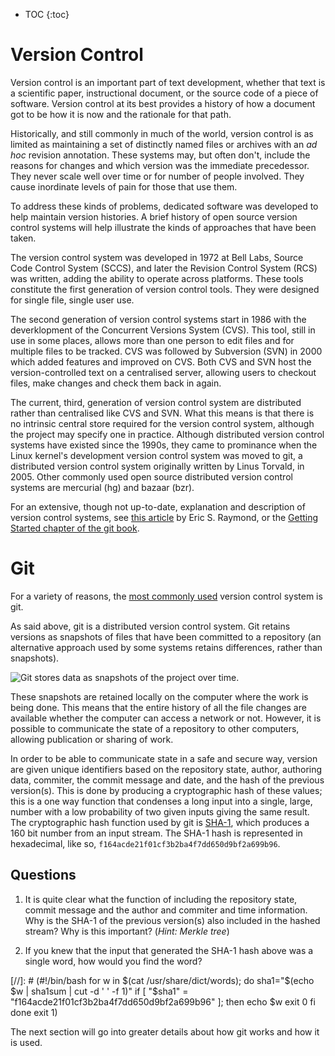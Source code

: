 * TOC
{:toc}

# Version Control

Version control is an important part of text development, whether that text is a scientific paper,
instructional document, or the source code of a piece of software.
Version control at its best provides a history of how a document got to be how it is now and the rationale for that path.

Historically, and still commonly in much of the world, version control is as limited as maintaining a set of distinctly named files or archives with an _ad hoc_ revision annotation.
These systems may, but often don't, include the reasons for changes and which version was the immediate precedessor.
They never scale well over time or for number of people involved.
They cause inordinate levels of pain for those that use them.

To address these kinds of problems, dedicated software was developed to help maintain version histories.
A brief history of open source version control systems will help illustrate the kinds of approaches that have been taken.

The version control system was developed in 1972 at Bell Labs, Source Code Control System (SCCS),
and later the Revision Control System (RCS) was written, adding the ability to operate across platforms.
These tools constitute the first generation of version control tools.
They were designed for single file, single user use.

The second generation of version control systems start in 1986 with the deverklopment of the Concurrent Versions System (CVS).
This tool, still in use in some places, allows more than one person to edit files and for multiple files to be tracked.
CVS was followed by Subversion (SVN) in 2000 which added features and improved on CVS.
Both CVS and SVN host the version-controlled text on a centralised server, allowing users to checkout files,
make changes and check them back in again.

The current, third, generation of version control system are distributed rather than centralised like CVS and SVN.
What this means is that there is no intrinsic central store required for the version control system,
although the project may specify one in practice.
Although distributed version control systems have existed since the 1990s,
they came to prominance when the Linux kernel's development version control system was moved to git,
a distributed version control system originally written by Linus Torvald, in 2005.
Other commonly used open source distributed version control systems are mercurial (hg) and bazaar (bzr).

For an extensive, though not up-to-date, explanation and description of version control systems, see [this article](http://www.catb.org/~esr/writings/version-control/version-control.html) by Eric S. Raymond,
or the [Getting Started chapter of the git book](https://www.git-scm.com/book/en/v2/Getting-Started-About-Version-Control).

# Git

For a variety of reasons, the [most commonly used](https://rhodecode.com/insights/version-control-systems-2016) version control system is git.

As said above, git is a distributed version control system.
Git retains versions as snapshots of files that have been committed to a repository
(an alternative approach used by some systems retains differences, rather than snapshots).

![Git stores data as snapshots of the project over time.](https://www.git-scm.com/figures/18333fig0105-tn.png)

These snapshots are retained locally on the computer where the work is being done.
This means that the entire history of all the file changes are available whether the computer can access a network or not.
However, it is possible to communicate the state of a repository to other computers, allowing publication or sharing of work.

In order to be able to communicate state in a safe and secure way, version are given unique identifiers based on the
repository state, author, authoring data, commiter, the commit message and date, and the hash of the previous version(s).
This is done by producing a cryptographic hash of these values; this is a one way function that condenses a long input into a
single, large, number with a low probability of two given inputs giving the same result.
The cryptographic hash function used by git is [SHA-1](https://en.wikipedia.org/wiki/SHA-1), which produces a 160 bit number from an input stream.
The SHA-1 hash is represented in hexadecimal, like so, `f164acde21f01cf3b2ba4f7dd650d9bf2a699b96`.

## Questions

1. It is quite clear what the function of including the repository state, commit message and the author and commiter and time information.
Why is the SHA-1 of the previous version(s) also included in the hashed stream? Why is this important? (*Hint: Merkle tree*)

2. If you knew that the input that generated the SHA-1 hash above was a single word, how would you find the word?

[//]: # (#!/bin/bash
for w in $(cat /usr/share/dict/words); do
	sha1="$(echo $w | sha1sum | cut -d ' ' -f 1)"
	if [ "$sha1" = "f164acde21f01cf3b2ba4f7dd650d9bf2a699b96" ]; then
		echo $w
		exit 0
	fi
done
exit 1)

The next section will go into greater details about how git works and how it is used.
